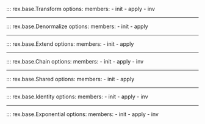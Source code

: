 ::: rex.base.Transform
    options:
        members:
            - init
            - apply
            - inv

---

::: rex.base.Denormalize
    options:
        members:
            - init
            - apply


---

::: rex.base.Extend
    options:
        members:
            - init
            - apply

---

::: rex.base.Chain
    options:
        members:
            - init
            - apply
            - inv

---

::: rex.base.Shared
    options:
        members:
            - init
            - apply

---

::: rex.base.Identity
    options:
        members:
            - init
            - apply
            - inv

---

::: rex.base.Exponential
    options:
        members:
            - init
            - apply
            - inv